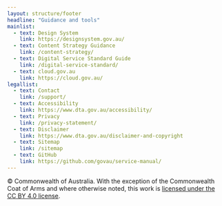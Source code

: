 ```yaml
---
layout: structure/footer
headline: "Guidance and tools"
mainlist:
  - text: Design System
    link: https://designsystem.gov.au/
  - text: Content Strategy Guidance
    link: /content-strategy/
  - text: Digital Service Standard Guide
    link: /digital-service-standard/
  - text: cloud.gov.au
    link: https://cloud.gov.au/
legallist:
  - text: Contact
    link: /support/
  - text: Accessibility
    link: https://www.dta.gov.au/accessibility/
  - text: Privacy
    link: /privacy-statement/
  - text: Disclaimer
    link: https://www.dta.gov.au/disclaimer-and-copyright
  - text: Sitemap
    link: /sitemap
  - text: GitHub
    link: https://github.com/govau/service-manual/
---
```


© Commonwealth of Australia. With the exception of the Commonwealth Coat of Arms and where otherwise noted, this work is [licensed under the CC BY 4.0 license](https://creativecommons.org/licenses/by/4.0/).
